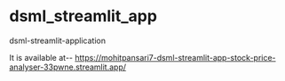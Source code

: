 # dsml_streamlit_app
 dsml-streamlit-application

It is available at--
https://mohitpansari7-dsml-streamlit-app-stock-price-analyser-33pwne.streamlit.app/

